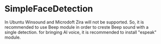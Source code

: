 # SimpleFaceDetection

In Ubuntu Winsound and Microdoft Zira will not be supported. So, it is recommended to use Beep module in order to creste Beep sound with a single detection. for bringing AI voice, it is recommended to install "espeak" module.

